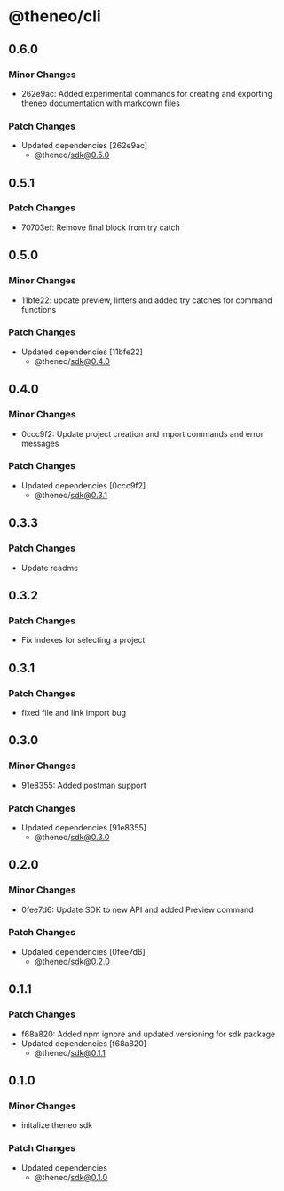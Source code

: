 # @theneo/cli

## 0.6.0

### Minor Changes

- 262e9ac: Added experimental commands for creating and exporting theneo documentation with markdown files

### Patch Changes

- Updated dependencies [262e9ac]
  - @theneo/sdk@0.5.0

## 0.5.1

### Patch Changes

- 70703ef: Remove final block from try catch

## 0.5.0

### Minor Changes

- 11bfe22: update preview, linters and added try catches for command functions

### Patch Changes

- Updated dependencies [11bfe22]
  - @theneo/sdk@0.4.0

## 0.4.0

### Minor Changes

- 0ccc9f2: Update project creation and import commands and error messages

### Patch Changes

- Updated dependencies [0ccc9f2]
  - @theneo/sdk@0.3.1

## 0.3.3

### Patch Changes

- Update readme

## 0.3.2

### Patch Changes

- Fix indexes for selecting a project

## 0.3.1

### Patch Changes

- fixed file and link import bug

## 0.3.0

### Minor Changes

- 91e8355: Added postman support

### Patch Changes

- Updated dependencies [91e8355]
  - @theneo/sdk@0.3.0

## 0.2.0

### Minor Changes

- 0fee7d6: Update SDK to new API and added Preview command

### Patch Changes

- Updated dependencies [0fee7d6]
  - @theneo/sdk@0.2.0

## 0.1.1

### Patch Changes

- f68a820: Added npm ignore and updated versioning for sdk package
- Updated dependencies [f68a820]
  - @theneo/sdk@0.1.1

## 0.1.0

### Minor Changes

- initalize theneo sdk

### Patch Changes

- Updated dependencies
  - @theneo/sdk@0.1.0
